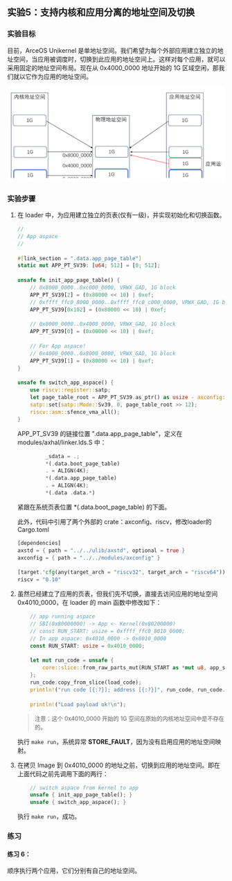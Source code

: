 ## 实验5：支持内核和应用分离的地址空间及切换



### 实验目标

目前，ArceOS Unikernel 是单地址空间。我们希望为每个外部应用建立独立的地址空间，当应用被调度时，切换到此应用的地址空间上。这样对每个应用，就可以采用固定的地址空间布局。现在从 0x4000_0000 地址开始的 1G 区域空闲，那我们就以它作为应用的地址空间。

<div style="text-align:center">
   <img src=".\img\p5.svg" alt="p5" style="zoom:100%"/>
</div>



### 实验步骤

1. 在 loader 中，为应用建立独立的页表(仅有一级)，并实现初始化和切换函数。

   ```rust
   //
   // App aspace
   //
   
   #[link_section = ".data.app_page_table"]
   static mut APP_PT_SV39: [u64; 512] = [0; 512];
   
   unsafe fn init_app_page_table() {
       // 0x8000_0000..0xc000_0000, VRWX_GAD, 1G block
       APP_PT_SV39[2] = (0x80000 << 10) | 0xef;
       // 0xffff_ffc0_8000_0000..0xffff_ffc0_c000_0000, VRWX_GAD, 1G block
       APP_PT_SV39[0x102] = (0x80000 << 10) | 0xef;
   
       // 0x0000_0000..0x4000_0000, VRWX_GAD, 1G block
       APP_PT_SV39[0] = (0x00000 << 10) | 0xef;
   
       // For App aspace!
       // 0x4000_0000..0x8000_0000, VRWX_GAD, 1G block
       APP_PT_SV39[1] = (0x80000 << 10) | 0xef;
   }
   
   unsafe fn switch_app_aspace() {
       use riscv::register::satp;
       let page_table_root = APP_PT_SV39.as_ptr() as usize - axconfig::PHYS_VIRT_OFFSET;
       satp::set(satp::Mode::Sv39, 0, page_table_root >> 12);
       riscv::asm::sfence_vma_all();
   }
   ```
   
   APP_PT_SV39 的链接位置 ".data.app_page_table"，定义在 modules/axhal/linker.lds.S 中：
   
   ```rust
            _sdata = .;
            *(.data.boot_page_table)
            . = ALIGN(4K);
            *(.data.app_page_table)
            . = ALIGN(4K);
            *(.data .data.*)
   ```
   
   紧跟在系统页表位置 *(.data.boot_page_table) 的下面。
   
   此外，代码中引用了两个外部的 crate：axconfig、riscv，修改loader的Cargo.toml
   
   ```rust
   [dependencies]
   axstd = { path = "../../ulib/axstd", optional = true }
   axconfig = { path = "../../modules/axconfig" }
   
   [target.'cfg(any(target_arch = "riscv32", target_arch = "riscv64"))'.dependencies]
   riscv = "0.10"
   ```
   
2. 虽然已经建立了应用的页表，但我们先不切换，直接去访问应用的地址空间 0x4010_0000，在 loader 的 main 函数中修改如下：

   ```rust
       // app running aspace
       // SBI(0x80000000) -> App <- Kernel(0x80200000)
       // const RUN_START: usize = 0xffff_ffc0_8010_0000;
       // In app aspace: 0x4010_0000 -> 0x8010_0000
       const RUN_START: usize = 0x4010_0000;
   
       let mut run_code = unsafe {
           core::slice::from_raw_parts_mut(RUN_START as *mut u8, app_size)
       };
       run_code.copy_from_slice(load_code);
       println!("run code [{:?}]; address [{:?}]", run_code, run_code.as_ptr());
   
       println!("Load payload ok!\n");
   ```

   > <font size=2>注意：这个 0x4010_0000 开始的 1G 空间在原始的内核地址空间中是不存在的</font>。

   执行 `make run`，系统异常 **STORE_FAULT**，因为没有启用应用的地址空间映射。

3. 在拷贝 Image 到 0x4010_0000 的地址之前，切换到应用的地址空间。即在上面代码之前先调用下面的两行：

   ```rust
       // switch aspace from kernel to app
       unsafe { init_app_page_table(); }
       unsafe { switch_app_aspace(); }
   ```

   执行 `make run`，成功。

   

### 练习

#### 练习 6：

顺序执行两个应用，它们分别有自己的地址空间。
